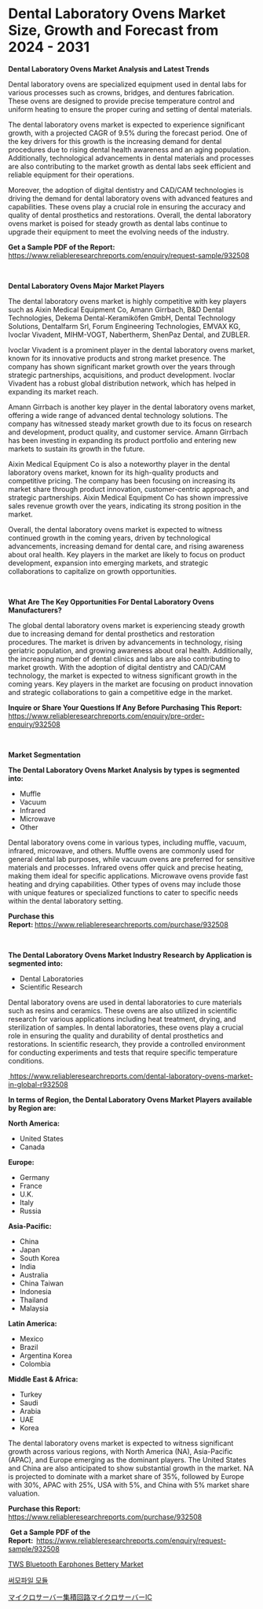 <p><h1>Dental Laboratory Ovens Market Size, Growth and Forecast from 2024 - 2031</h1></p><p><strong>Dental Laboratory Ovens Market Analysis and Latest Trends</strong></p>
<p><p>Dental laboratory ovens are specialized equipment used in dental labs for various processes such as crowns, bridges, and dentures fabrication. These ovens are designed to provide precise temperature control and uniform heating to ensure the proper curing and setting of dental materials.</p><p>The dental laboratory ovens market is expected to experience significant growth, with a projected CAGR of 9.5% during the forecast period. One of the key drivers for this growth is the increasing demand for dental procedures due to rising dental health awareness and an aging population. Additionally, technological advancements in dental materials and processes are also contributing to the market growth as dental labs seek efficient and reliable equipment for their operations.</p><p>Moreover, the adoption of digital dentistry and CAD/CAM technologies is driving the demand for dental laboratory ovens with advanced features and capabilities. These ovens play a crucial role in ensuring the accuracy and quality of dental prosthetics and restorations. Overall, the dental laboratory ovens market is poised for steady growth as dental labs continue to upgrade their equipment to meet the evolving needs of the industry.</p></p>
<p><strong>Get a Sample PDF of the Report:&nbsp;</strong> <a href="https://www.reliableresearchreports.com/enquiry/request-sample/932508">https://www.reliableresearchreports.com/enquiry/request-sample/932508</a></p>
<p>&nbsp;</p>
<p><strong>Dental Laboratory Ovens Major Market Players</strong></p>
<p><p>The dental laboratory ovens market is highly competitive with key players such as Aixin Medical Equipment Co, Amann Girrbach, B&D Dental Technologies, Dekema Dental-Keramiköfen GmbH, Dental Technology Solutions, Dentalfarm Srl, Forum Engineering Technologies, EMVAX KG, Ivoclar Vivadent, MIHM-VOGT, Nabertherm, ShenPaz Dental, and ZUBLER.</p><p>Ivoclar Vivadent is a prominent player in the dental laboratory ovens market, known for its innovative products and strong market presence. The company has shown significant market growth over the years through strategic partnerships, acquisitions, and product development. Ivoclar Vivadent has a robust global distribution network, which has helped in expanding its market reach.</p><p>Amann Girrbach is another key player in the dental laboratory ovens market, offering a wide range of advanced dental technology solutions. The company has witnessed steady market growth due to its focus on research and development, product quality, and customer service. Amann Girrbach has been investing in expanding its product portfolio and entering new markets to sustain its growth in the future.</p><p>Aixin Medical Equipment Co is also a noteworthy player in the dental laboratory ovens market, known for its high-quality products and competitive pricing. The company has been focusing on increasing its market share through product innovation, customer-centric approach, and strategic partnerships. Aixin Medical Equipment Co has shown impressive sales revenue growth over the years, indicating its strong position in the market.</p><p>Overall, the dental laboratory ovens market is expected to witness continued growth in the coming years, driven by technological advancements, increasing demand for dental care, and rising awareness about oral health. Key players in the market are likely to focus on product development, expansion into emerging markets, and strategic collaborations to capitalize on growth opportunities.</p></p>
<p>&nbsp;</p>
<p><strong>What Are The Key Opportunities For Dental Laboratory Ovens Manufacturers?</strong></p>
<p><p>The global dental laboratory ovens market is experiencing steady growth due to increasing demand for dental prosthetics and restoration procedures. The market is driven by advancements in technology, rising geriatric population, and growing awareness about oral health. Additionally, the increasing number of dental clinics and labs are also contributing to market growth. With the adoption of digital dentistry and CAD/CAM technology, the market is expected to witness significant growth in the coming years. Key players in the market are focusing on product innovation and strategic collaborations to gain a competitive edge in the market.</p></p>
<p><strong>Inquire or Share Your Questions If Any Before Purchasing This Report:</strong> <a href="https://www.reliableresearchreports.com/enquiry/pre-order-enquiry/932508">https://www.reliableresearchreports.com/enquiry/pre-order-enquiry/932508</a></p>
<p>&nbsp;</p>
<p><strong>Market Segmentation</strong></p>
<p><strong>The Dental Laboratory Ovens Market Analysis by types is segmented into:</strong></p>
<p><ul><li>Muffle</li><li>Vacuum</li><li>Infrared</li><li>Microwave</li><li>Other</li></ul></p>
<p><p>Dental laboratory ovens come in various types, including muffle, vacuum, infrared, microwave, and others. Muffle ovens are commonly used for general dental lab purposes, while vacuum ovens are preferred for sensitive materials and processes. Infrared ovens offer quick and precise heating, making them ideal for specific applications. Microwave ovens provide fast heating and drying capabilities. Other types of ovens may include those with unique features or specialized functions to cater to specific needs within the dental laboratory setting.</p></p>
<p><strong>Purchase this Report:&nbsp;</strong><a href="https://www.reliableresearchreports.com/purchase/932508">https://www.reliableresearchreports.com/purchase/932508</a></p>
<p>&nbsp;</p>
<p><strong>The Dental Laboratory Ovens Market Industry Research by Application is segmented into:</strong></p>
<p><ul><li>Dental Laboratories</li><li>Scientific Research</li></ul></p>
<p><p>Dental laboratory ovens are used in dental laboratories to cure materials such as resins and ceramics. These ovens are also utilized in scientific research for various applications including heat treatment, drying, and sterilization of samples. In dental laboratories, these ovens play a crucial role in ensuring the quality and durability of dental prosthetics and restorations. In scientific research, they provide a controlled environment for conducting experiments and tests that require specific temperature conditions.</p></p>
<p><a href="https://www.reliableresearchreports.com/dental-laboratory-ovens-market-in-global-r932508">&nbsp;https://www.reliableresearchreports.com/dental-laboratory-ovens-market-in-global-r932508</a></p>
<p><strong>In terms of Region, the Dental Laboratory Ovens Market Players available by Region are:</strong></p>
<p>
    <p> <strong> North America: </strong>
        <ul>
            <li>United States</li>
            <li>Canada</li>
        </ul>
        </p> 
    <p> <strong> Europe: </strong>
        <ul>
            <li>Germany</li>
            <li>France</li>
            <li>U.K.</li>
            <li>Italy</li>
            <li>Russia</li>
        </ul>
        </p> 
    <p> <strong> Asia-Pacific: </strong>
        <ul>
            <li>China</li>
            <li>Japan</li>
            <li>South Korea</li>
            <li>India</li>
            <li>Australia</li>
            <li>China Taiwan</li>
            <li>Indonesia</li>
            <li>Thailand</li>
            <li>Malaysia</li>
        </ul>
        </p> 
    <p> <strong> Latin America: </strong>
        <ul>
            <li>Mexico</li>
            <li>Brazil</li>
            <li>Argentina Korea</li>
            <li>Colombia</li>
        </ul>
        </p> 
    <p> <strong> Middle East & Africa: </strong>
        <ul>
            <li>Turkey</li>
            <li>Saudi</li>
            <li>Arabia</li>
            <li>UAE</li>
            <li>Korea</li>
        </ul>
    </p>
    </p>
<p><p>The dental laboratory ovens market is expected to witness significant growth across various regions, with North America (NA), Asia-Pacific (APAC), and Europe emerging as the dominant players. The United States and China are also anticipated to show substantial growth in the market. NA is projected to dominate with a market share of 35%, followed by Europe with 30%, APAC with 25%, USA with 5%, and China with 5% market share valuation.</p></p>
<p><strong>Purchase this Report: </strong><a href="https://www.reliableresearchreports.com/purchase/932508">https://www.reliableresearchreports.com/purchase/932508</a></p>
<p>&nbsp;<strong>Get a Sample PDF of the Report:&nbsp;&nbsp;</strong><a href="https://www.reliableresearchreports.com/enquiry/request-sample/932508">https://www.reliableresearchreports.com/enquiry/request-sample/932508</a></p>
<p><strong></strong></p>
<p><p><a href="https://medium.com/@jayrussel94/tws-bluetooth-earphones-bettery-market-size-market-segmentation-market-trends-and-growth-analysis-a19859f24935">TWS Bluetooth Earphones Bettery Market</a></p><p><a href="https://github.com/laholand/Market-Research-Report-List-4/blob/main/4537019124227.md">써모파일 모듈</a></p><p><a href="https://github.com/mohamedbakry57/Market-Research-Report-List-4/blob/main/1241911122792.md">マイクロサーバー集積回路マイクロサーバーIC</a></p></p>